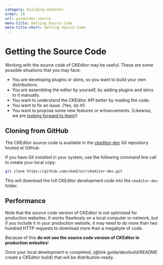 ```yaml
---
category: building-ckeditor
order: 20
url: guide/dev_source
menu-title: Getting Source Code
meta-title-short: Getting Source Code
---
```

<!--
Copyright (c) 2003-2018, CKSource - Frederico Knabben. All rights reserved.
For licensing, see LICENSE.md.
-->

# Getting the Source Code

Working with the source code of CKEditor may be useful. These are some possible situations that you may face:

 * You are developing plugins or skins, so you want to build your own distributions.
 * You are assembling the editor by yourself, by adding plugins and skins to it manually.
 * You want to understand the CKEditor API better by reading the code.
 * You want to fix an issue. (Yes, do it!)
 * You want to propose some new features or enhancements. (Likewise, we are [looking forward to them](https://github.com/ckeditor/ckeditor-dev/pulls)!)


## Cloning from GitHub

The CKEditor source code is available in the [ckeditor-dev](https://github.com/ckeditor/ckeditor-dev) Git repository hosted at GitHub.

If you have Git installed in your system, use the following command line call to create your local copy:

``` sh
git clone https://github.com/ckeditor/ckeditor-dev.git
```

This will download the full CKEditor development code into the `ckeditor-dev` folder.

## Performance

Note that the source code version of CKEditor is not optimized for production websites. It works flawlessly on a local computer or network, but if you include it in your production website, it may need to do more than two hundred HTTP requests to download more than a megabyte of code.

Because of this **do not use the source code version of CKEditor in production websites**!

Once your local development is completed, {@link guide/dev/build/README create a CKEditor build} that will be distribution-ready.

